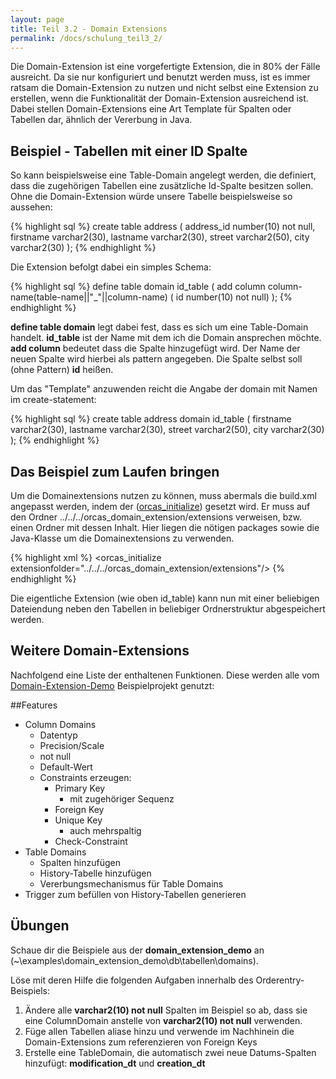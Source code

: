 ```yaml
---
layout: page
title: Teil 3.2 - Domain Extensions
permalink: /docs/schulung_teil3_2/
---
```


Die Domain-Extension ist eine vorgefertigte Extension, die in 80% der Fälle ausreicht. Da sie nur konfiguriert und benutzt werden muss, ist es immer ratsam die Domain-Extension zu nutzen und nicht selbst eine Extension zu erstellen, wenn die Funktionalität der Domain-Extension ausreichend ist.
Dabei stellen Domain-Extensions eine Art Template für Spalten oder Tabellen dar, ähnlich der Vererbung in Java.

## Beispiel - Tabellen mit einer ID Spalte
So kann beispielsweise eine Table-Domain angelegt werden, die definiert, dass die zugehörigen Tabellen eine zusätzliche Id-Spalte besitzen sollen.
Ohne die Domain-Extension würde unsere Tabelle beispielsweise so aussehen:

{% highlight sql %}
create table address
(
  address_id       number(10) not null,
  firstname        varchar2(30),
  lastname         varchar2(30),
  street           varchar2(50),
  city             varchar2(30)
);
{% endhighlight %}

Die Extension befolgt dabei ein simples Schema: 

{% highlight sql %}
define table domain id_table
(
  add column column-name(table-name||"_"||column-name) ( id number(10) not null)
);
{% endhighlight %}

**define table domain** legt dabei fest, dass es sich um eine Table-Domain handelt.
**id_table** ist der Name mit dem ich die Domain ansprechen möchte.
**add column** bedeutet dass die Spalte hinzugefügt wird.
Der Name der neuen Spalte wird hierbei als pattern angegeben.
Die Spalte selbst soll (ohne Pattern) **id** heißen.

Um das "Template" anzuwenden reicht die Angabe der domain mit Namen im create-statement:

{% highlight sql %}
create table address domain id_table
(
  firstname        varchar2(30),
  lastname         varchar2(30),
  street           varchar2(50),
  city             varchar2(30)
);
{% endhighlight %}

## Das Beispiel zum Laufen bringen

Um die Domainextensions nutzen zu können, muss abermals die build.xml angepasst werden, indem der ([orcas_initialize]({{site.baseurl}}/docs/ant-tasks/#orcas_initialize)) gesetzt wird. Er muss auf den Ordner ../../../orcas_domain_extension/extensions verweisen, bzw. einen Ordner mit dessen Inhalt. Hier liegen die nötigen packages sowie die Java-Klasse um die Domainextensions zu verwenden.


{% highlight xml %}
<target name="orcas_initialize" depends="show_location">
  <orcas_initialize extensionfolder="../../../orcas_domain_extension/extensions"/>
</target>
{% endhighlight %}

Die eigentliche Extension (wie oben id_table) kann nun mit einer beliebigen Dateiendung neben den Tabellen in beliebiger Ordnerstruktur abgespeichert werden.

## Weitere Domain-Extensions

Nachfolgend eine Liste der enthaltenen Funktionen. Diese werden alle vom [Domain-Extension-Demo]({{site.baseurl}}/docs/examples/#domain_extension_demo) Beispielprojekt genutzt:

##Features

* Column Domains
  * Datentyp
  * Precision/Scale
  * not null
  * Default-Wert
  * Constraints erzeugen:
    * Primary Key
      * mit zugehöriger Sequenz
    * Foreign Key
    * Unique Key
      * auch mehrspaltig
    * Check-Constraint 
* Table Domains
  * Spalten hinzufügen
  * History-Tabelle hinzufügen
  * Vererbungsmechanismus für Table Domains
* Trigger zum befüllen von History-Tabellen generieren

## Übungen

Schaue dir die Beispiele aus der **domain_extension_demo** an (~\examples\domain_extension_demo\db\tabellen\domains). 

Löse mit deren Hilfe die folgenden Aufgaben innerhalb des Orderentry-Beispiels: 

1. Ändere alle **varchar2(10) not null** Spalten im Beispiel so ab, dass sie eine ColumnDomain anstelle von **varchar2(10) not null** verwenden.
2. Füge allen Tabellen aliase hinzu und verwende im Nachhinein die Domain-Extensions zum referenzieren von Foreign Keys
3. Erstelle eine TableDomain, die automatisch zwei neue Datums-Spalten hinzufügt: **modification_dt** und **creation_dt**





